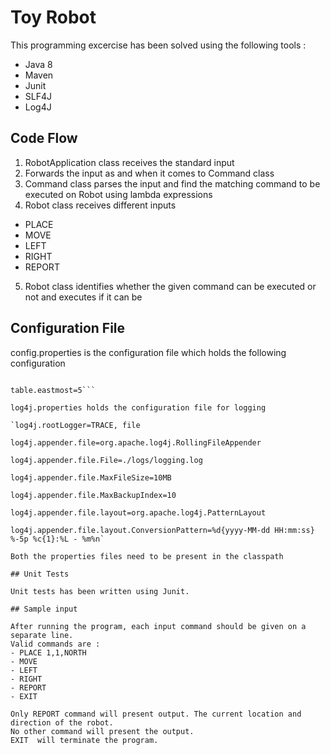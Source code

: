 # Toy Robot

This programming excercise has been solved using the following tools :

- Java 8
- Maven
- Junit
- SLF4J
- Log4J

## Code Flow
1. RobotApplication class receives the standard input
2. Forwards the input as and when it comes to Command class
3. Command class parses the input and find the matching command to be executed on Robot using lambda expressions
4. Robot class receives different inputs
- PLACE
- MOVE
- LEFT
- RIGHT
- REPORT
5. Robot class identifies whether the given command can be executed or not and executes if it can be

## Configuration File

config.properties is the configuration file which holds the following configuration

````table.northmost=5

table.eastmost=5```

log4j.properties holds the configuration file for logging

`log4j.rootLogger=TRACE, file

log4j.appender.file=org.apache.log4j.RollingFileAppender

log4j.appender.file.File=./logs/logging.log

log4j.appender.file.MaxFileSize=10MB

log4j.appender.file.MaxBackupIndex=10

log4j.appender.file.layout=org.apache.log4j.PatternLayout

log4j.appender.file.layout.ConversionPattern=%d{yyyy-MM-dd HH:mm:ss} %-5p %c{1}:%L - %m%n`

Both the properties files need to be present in the classpath

## Unit Tests

Unit tests has been written using Junit.

## Sample input

After running the program, each input command should be given on a separate line.
Valid commands are :
- PLACE 1,1,NORTH
- MOVE
- LEFT
- RIGHT
- REPORT
- EXIT

Only REPORT command will present output. The current location and direction of the robot.
No other command will present the output.
EXIT  will terminate the program.
